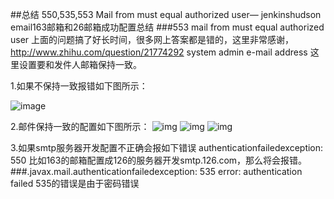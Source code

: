 ##总结 550,535,553 Mail from must equal authorized user— jenkinshudson email163邮箱和26邮箱成功配置总结
###553 mail from must equal authorized user
上面的问题搞了好长时间，很多网上答案都是错的，这里非常感谢，http://www.zhihu.com/question/21774292
system admin e-mail address  这里设置要和发件人邮箱保持一致。

1.如果不保持一致报错如下图所示：

![image](http://images.cnitblog.com/blog/534352/201402/141716578179854.png)

2.邮件保持一致的配置如下图所示：
![img](http://images.cnitblog.com/blog/534352/201402/141717493843979.png)
![img](http://images.cnitblog.com/blog/534352/201402/141718440819418.png)
![img](http://images.cnitblog.com/blog/534352/201402/141718568406884.png)

3.如果smtp服务器开发配置不正确会报如下错误
authenticationfailedexception: 550 
比如163的邮箱配置成126的服务器开发smtp.126.com，那么将会报错。
###.javax.mail.authenticationfailedexception: 535 error: authentication failed  535的错误是由于密码错误

